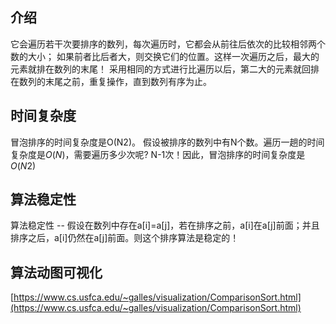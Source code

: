 ## 介绍

它会遍历若干次要排序的数列，每次遍历时，它都会从前往后依次的比较相邻两个数的大小；
如果前者比后者大，则交换它们的位置。这样一次遍历之后，最大的元素就排在数列的末尾！
采用相同的方式进行比遍历以后，第二大的元素就回排在数列的末尾之前，重复操作，直到数列有序为止。

## 时间复杂度

冒泡排序的时间复杂度是O(N2)。
假设被排序的数列中有N个数。遍历一趟的时间复杂度是$O(N)$，需要遍历多少次呢? N-1次！因此，冒泡排序的时间复杂度是$O(N2)$

## 算法稳定性

算法稳定性 -- 假设在数列中存在a[i]=a[j]，若在排序之前，a[i]在a[j]前面；并且排序之后，a[i]仍然在a[j]前面。则这个排序算法是稳定的！

## 算法动图可视化

[https://www.cs.usfca.edu/~galles/visualization/ComparisonSort.html](https://www.cs.usfca.edu/~galles/visualization/ComparisonSort.html)